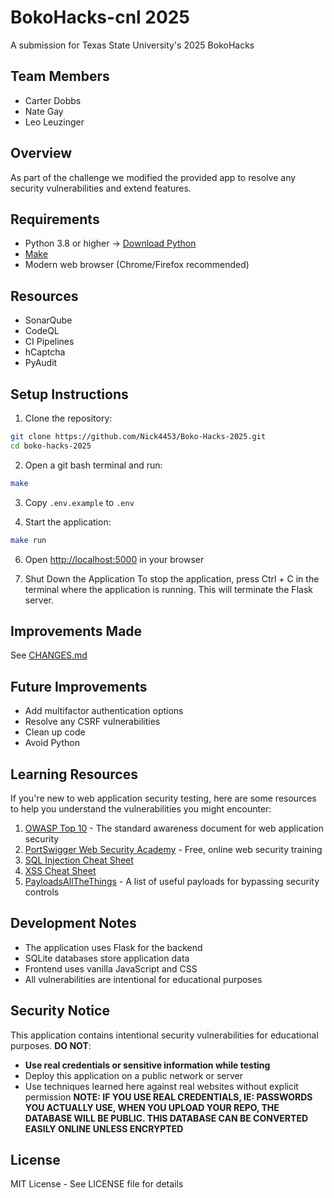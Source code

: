 # BokoHacks-cnl 2025

A submission for Texas State University's 2025 BokoHacks

## Team Members

- Carter Dobbs
- Nate Gay
- Leo Leuzinger

## Overview

As part of the challenge we modified the provided app to resolve any security vulnerabilities and extend features.

## Requirements

- Python 3.8 or higher → [Download Python](https://www.python.org/downloads/)
- [Make](https://www.gnu.org/software/make/)
- Modern web browser (Chrome/Firefox recommended)

## Resources

- SonarQube
- CodeQL
- CI Pipelines
- hCaptcha
- PyAudit

## Setup Instructions

1. Clone the repository:

```bash
git clone https://github.com/Nick4453/Boko-Hacks-2025.git
cd boko-hacks-2025
```

2. Open a git bash terminal and run:

```bash
make
```

3. Copy `.env.example` to `.env`

4. Start the application:

```bash
make run
```

6. Open <http://localhost:5000> in your browser

7. Shut Down the Application
To stop the application, press Ctrl + C in the terminal where the application is running. This will terminate the Flask server.

## Improvements Made
See [CHANGES.md](./CHANGES.md)

## Future Improvements

- Add multifactor authentication options
- Resolve any CSRF vulnerabilities
- Clean up code
- Avoid Python

## Learning Resources

If you're new to web application security testing, here are some resources to help you understand the vulnerabilities you might encounter:

1. [OWASP Top 10](https://owasp.org/www-project-top-ten/) - The standard awareness document for web application security
2. [PortSwigger Web Security Academy](https://portswigger.net/web-security) - Free, online web security training
3. [SQL Injection Cheat Sheet](https://portswigger.net/web-security/sql-injection/cheat-sheet)
4. [XSS Cheat Sheet](https://portswigger.net/web-security/cross-site-scripting/cheat-sheet)
5. [PayloadsAllTheThings](https://github.com/swisskyrepo/PayloadsAllTheThings) - A list of useful payloads for bypassing security controls

## Development Notes

- The application uses Flask for the backend
- SQLite databases store application data
- Frontend uses vanilla JavaScript and CSS
- All vulnerabilities are intentional for educational purposes

## Security Notice

This application contains intentional security vulnerabilities for educational purposes. **DO NOT**:

- **Use real credentials or sensitive information while testing**
- Deploy this application on a public network or server
- Use techniques learned here against real websites without explicit permission
**NOTE: IF YOU USE REAL CREDENTIALS, IE: PASSWORDS YOU ACTUALLY USE, WHEN YOU UPLOAD YOUR REPO, THE DATABASE WILL BE PUBLIC. THIS DATABASE CAN BE CONVERTED EASILY ONLINE UNLESS ENCRYPTED**

## License

MIT License - See LICENSE file for details
